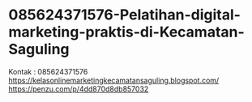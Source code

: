 # 085624371576-Pelatihan-digital-marketing-praktis-di-Kecamatan-Saguling
Kontak : 085624371576  https://kelasonlinemarketingkecamatansaguling.blogspot.com/ https://penzu.com/p/4dd870d8db857032
